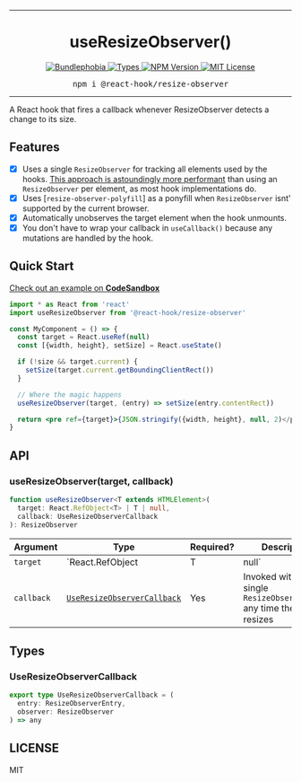 <hr>
<div align="center">
  <h1 align="center">
    useResizeObserver()
  </h1>
</div>

<p align="center">
  <a href="https://bundlephobia.com/result?p=@react-hook/resize-observer">
    <img alt="Bundlephobia" src="https://img.shields.io/bundlephobia/minzip/@react-hook/resize-observer?style=for-the-badge&labelColor=24292e">
  </a>
  <a aria-label="Types" href="https://www.npmjs.com/package/@react-hook/resize-observer">
    <img alt="Types" src="https://img.shields.io/npm/types/@react-hook/resize-observer?style=for-the-badge&labelColor=24292e">
  </a>
  <!--
  <a aria-label="Code coverage report" href="https://codecov.io/gh/jaredLunde/react-hook">
    <img alt="Code coverage" src="https://img.shields.io/codecov/c/gh/jaredLunde/react-hook?style=for-the-badge&labelColor=24292e">
  </a>
  <a aria-label="Build status" href="https://travis-ci.com/jaredLunde/react-hook">
    <img alt="Build status" src="https://img.shields.io/travis/com/jaredLunde/react-hook?style=for-the-badge&labelColor=24292e">
  </a>
  -->
  <a aria-label="NPM version" href="https://www.npmjs.com/package/@react-hook/resize-observer">
    <img alt="NPM Version" src="https://img.shields.io/npm/v/@react-hook/resize-observer?style=for-the-badge&labelColor=24292e">
  </a>
  <a aria-label="License" href="https://jaredlunde.mit-license.org/">
    <img alt="MIT License" src="https://img.shields.io/npm/l/@react-hook/resize-observer?style=for-the-badge&labelColor=24292e">
  </a>
</p>

<pre align="center">npm i @react-hook/resize-observer</pre>
<hr>

A React hook that fires a callback whenever ResizeObserver detects a change to its size.

## Features

- [x] Uses a single `ResizeObserver` for tracking all elements used by the hooks.
      [This approach is astoundingly more performant](https://groups.google.com/a/chromium.org/forum/#!msg/blink-dev/z6ienONUb5A/F5-VcUZtBAAJ)
      than using an `ResizeObserver` per element, as most hook implementations do.
- [x] Uses [`resize-observer-polyfill`] as a ponyfill when `ResizeObserver` isnt' supported
      by the current browser.
- [x] Automatically unobserves the target element when the hook unmounts.
- [x] You don't have to wrap your callback in `useCallback()` because any mutations
      are handled by the hook.

## Quick Start

[Check out an example on **CodeSandbox**](https://codesandbox.io/s/react-hookresize-observer-example-ft88x)

```jsx harmony
import * as React from 'react'
import useResizeObserver from '@react-hook/resize-observer'

const MyComponent = () => {
  const target = React.useRef(null)
  const [{width, height}, setSize] = React.useState()

  if (!size && target.current) {
    setSize(target.current.getBoundingClientRect())
  }

  // Where the magic happens
  useResizeObserver(target, (entry) => setSize(entry.contentRect))

  return <pre ref={target}>{JSON.stringify({width, height}, null, 2)</pre>}
}
```

## API

### useResizeObserver(target, callback)

```ts
function useResizeObserver<T extends HTMLElement>(
  target: React.RefObject<T> | T | null,
  callback: UseResizeObserverCallback
): ResizeObserver
```

| Argument   | Type                                                      | Required? | Description                                                               |
| ---------- | --------------------------------------------------------- | --------- | ------------------------------------------------------------------------- |
| `target`   | `React.RefObject<T> | T | null`                           | Yes       | A React ref created by `useRef()` or an HTML element                      |
| `callback` | [`UseResizeObserverCallback`](#useresizeobservercallback) | Yes       | Invoked with a single `ResizeObserverEntry` any time the `target` resizes |

## Types

### UseResizeObserverCallback

```ts
export type UseResizeObserverCallback = (
  entry: ResizeObserverEntry,
  observer: ResizeObserver
) => any
```

## LICENSE

MIT
